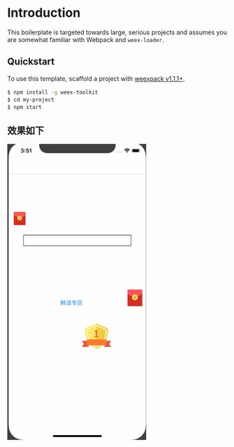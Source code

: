 # Introduction

This boilerplate is targeted towards large, serious projects and assumes you are somewhat familiar with Webpack and `weex-loader`. 

## Quickstart

To use this template, scaffold a project with [weexpack v1.1.1+](https://github.com/weexteam/weex-pack).

``` bash
$ npm install -g weex-toolkit
$ cd my-project 
$ npm start
```

## 效果如下
![img](https://github.com/zhuzhuxingtianxia/ZZJFresh/blob/master/QQ201801.gif)



